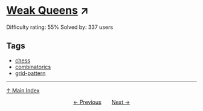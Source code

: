 # [Weak Queens](https://projecteuler.net/problem=534) ↗️

Difficulty rating: 55%
Solved by: 337 users
## Tags

- [chess](../tags/chess.md)
- [combinatorics](../tags/combinatorics.md)
- [grid-pattern](../tags/grid-pattern.md)



---

[↑ Main Index](../README.md)


<div align=center><a href='533.md'>← Previous</a> &nbsp;&nbsp; &nbsp;&nbsp;  <a href='535.md'>Next →</a></div>
